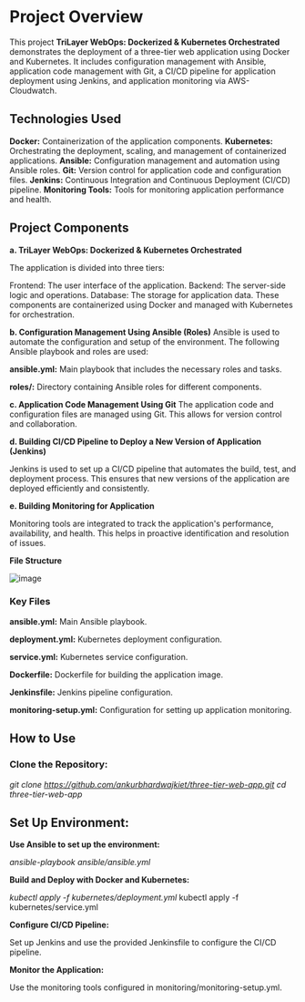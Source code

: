 # **Project Overview**

This project **TriLayer WebOps: Dockerized & Kubernetes Orchestrated** demonstrates the deployment of a three-tier web application using Docker and Kubernetes. It includes configuration management with Ansible, application code management with Git, a CI/CD pipeline for application deployment using Jenkins, and application monitoring via AWS-Cloudwatch.

## Technologies Used
**Docker:** Containerization of the application components.
**Kubernetes:** Orchestrating the deployment, scaling, and management of containerized applications.
**Ansible:** Configuration management and automation using Ansible roles.
**Git:** Version control for application code and configuration files.
**Jenkins:** Continuous Integration and Continuous Deployment (CI/CD) pipeline.
**Monitoring Tools:** Tools for monitoring application performance and health.

## **Project Components**

**a. TriLayer WebOps: Dockerized & Kubernetes Orchestrated**

The application is divided into three tiers:

Frontend: The user interface of the application.
Backend: The server-side logic and operations.
Database: The storage for application data.
These components are containerized using Docker and managed with Kubernetes for orchestration.

**b. Configuration Management Using Ansible (Roles)**
Ansible is used to automate the configuration and setup of the environment. The following Ansible playbook and roles are used:

**ansible.yml:**  Main playbook that includes the necessary roles and tasks.

**roles/:**  Directory containing Ansible roles for different components.

**c. Application Code Management Using Git**
The application code and configuration files are managed using Git. This allows for version control and collaboration.

**d. Building CI/CD Pipeline to Deploy a New Version of Application (Jenkins)**

Jenkins is used to set up a CI/CD pipeline that automates the build, test, and deployment process. This ensures that new versions of the application are deployed efficiently and consistently.

**e. Building Monitoring for Application**

Monitoring tools are integrated to track the application's performance, availability, and health. This helps in proactive identification and resolution of issues.

**File Structure**

![image](https://github.com/ankurbhardwajkiet/kubernetesproject/assets/46249028/85e58d68-1c8b-4346-b884-b6db7aee0d84)



### **Key Files**

**ansible.yml:** Main Ansible playbook.

**deployment.yml:** Kubernetes deployment configuration.

**service.yml:** Kubernetes service configuration.

**Dockerfile:** Dockerfile for building the application image.

**Jenkinsfile:** Jenkins pipeline configuration.

**monitoring-setup.yml:** Configuration for setting up application monitoring.

## **How to Use**

### **Clone the Repository:**

*git clone https://github.com/ankurbhardwajkiet/three-tier-web-app.git
cd three-tier-web-app*

## **Set Up Environment:**

**Use Ansible to set up the environment:**

*ansible-playbook ansible/ansible.yml*

**Build and Deploy with Docker and Kubernetes:**

*kubectl apply -f kubernetes/deployment.yml*
kubectl apply -f kubernetes/service.yml

**Configure CI/CD Pipeline:**

Set up Jenkins and use the provided Jenkinsfile to configure the CI/CD pipeline.

**Monitor the Application:**

Use the monitoring tools configured in monitoring/monitoring-setup.yml.

